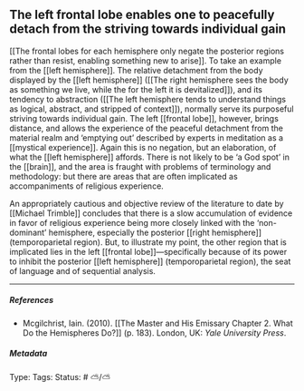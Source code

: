 ## The left frontal lobe enables one to peacefully detach from the striving towards individual gain # 

[[The frontal lobes for each hemisphere only negate the posterior regions rather than resist, enabling something new to arise]]. To take an example from the [[left hemisphere]]. The relative detachment from the body displayed by the [[left hemisphere]] ([[The right hemisphere sees the body as something we live, while the for the left it is devitalized]]), and its tendency to abstraction ([[The left hemisphere tends to understand things as logical, abstract, and stripped of context]]), normally serve its purposeful striving towards individual gain. The left [[frontal lobe]], however, brings distance, and allows the experience of the peaceful detachment from the material realm and ‘emptying out’ described by experts in meditation as a [[mystical experience]]. Again this is no negation, but an elaboration, of what the [[left hemisphere]] affords. There is not likely to be ‘a God spot’ in the [[brain]], and the area is fraught with problems of terminology and methodology: but there are areas that are often implicated as accompaniments of religious experience.

An appropriately cautious and objective review of the literature to date by [[Michael Trimble]] concludes that there is a slow accumulation of evidence in favor of religious experience being more closely linked with the ‘non-dominant’ hemisphere, especially the posterior [[right hemisphere]] (temporoparietal region). But, to illustrate my point, the other region that is implicated lies in the left [[frontal lobe]]—specifically because of its power to inhibit the posterior [[left hemisphere]] (temporoparietal region), the seat of language and of sequential analysis.

___

##### References

- Mcgilchrist, Iain. (2010). [[The Master and His Emissary Chapter 2. What Do the Hemispheres Do?]] (p. 183). London, UK: _Yale University Press_.

##### Metadata

Type: 
Tags:
Status: # ⛅️/⛅️